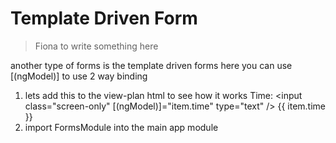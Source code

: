 # Template Driven Form

>Fiona to write something here

another type of forms is the template driven forms 
here you can use [(ngModel)] to use 2 way binding
1) lets add this to the view-plan html to see how it works
	<label>Time: </label>
      <input class="screen-only" [(ngModel)]="item.time" type="text" />
      <span class="print-only time-value">{{ item.time }}</span>
2) import FormsModule into the main app module

